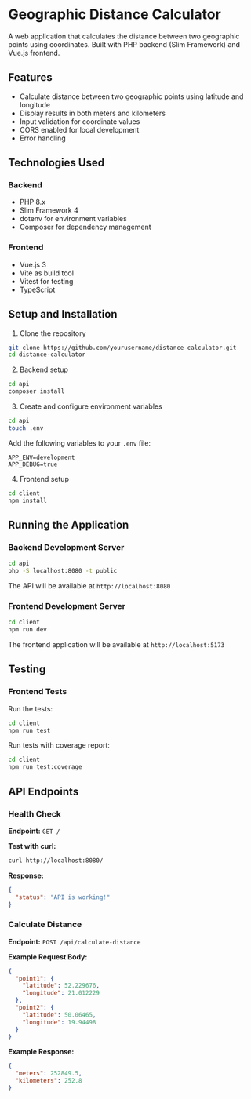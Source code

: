 # Geographic Distance Calculator

A web application that calculates the distance between two geographic points using coordinates. Built with PHP backend (Slim Framework) and Vue.js frontend.

## Features

- Calculate distance between two geographic points using latitude and longitude
- Display results in both meters and kilometers
- Input validation for coordinate values
- CORS enabled for local development
- Error handling

## Technologies Used

### Backend

- PHP 8.x
- Slim Framework 4
- dotenv for environment variables
- Composer for dependency management

### Frontend

- Vue.js 3
- Vite as build tool
- Vitest for testing
- TypeScript

## Setup and Installation

1. Clone the repository

```bash
git clone https://github.com/yourusername/distance-calculator.git
cd distance-calculator
```

2. Backend setup

```bash
cd api
composer install
```

3. Create and configure environment variables

```bash
cd api
touch .env
```

Add the following variables to your `.env` file:

```
APP_ENV=development
APP_DEBUG=true
```

4. Frontend setup

```bash
cd client
npm install
```

## Running the Application

### Backend Development Server

```bash
cd api
php -S localhost:8080 -t public
```

The API will be available at `http://localhost:8080`

### Frontend Development Server

```bash
cd client
npm run dev
```

The frontend application will be available at `http://localhost:5173`

## Testing

### Frontend Tests

Run the tests:

```bash
cd client
npm run test
```

Run tests with coverage report:

```bash
cd client
npm run test:coverage
```

## API Endpoints

### Health Check

**Endpoint:** `GET /`

**Test with curl:**

```bash
curl http://localhost:8080/
```

**Response:**

```json
{
  "status": "API is working!"
}
```

### Calculate Distance

**Endpoint:** `POST /api/calculate-distance`

**Example Request Body:**

```json
{
  "point1": {
    "latitude": 52.229676,
    "longitude": 21.012229
  },
  "point2": {
    "latitude": 50.06465,
    "longitude": 19.94498
  }
}
```

**Example Response:**

```json
{
  "meters": 252849.5,
  "kilometers": 252.8
}
```
